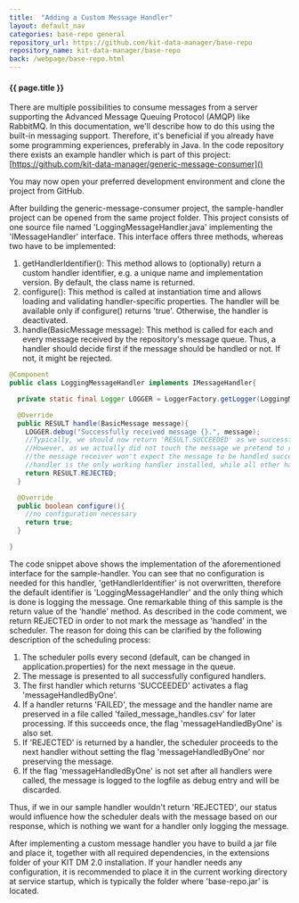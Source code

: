 ```yaml
---
title:  "Adding a Custom Message Handler"
layout: default_nav
categories: base-repo general
repository_url: https://github.com/kit-data-manager/base-repo
repository_name: kit-data-manager/base-repo
back: /webpage/base-repo.html
---
```


#### {{ page.title }}

There are multiple possibilities to consume messages from a server supporting the Advanced Message Queuing Protocol (AMQP) like RabbitMQ. In this documentation, we'll describe how to do this using the built-in messaging support. 
Therefore, it's beneficial if you already have some programming experiences, preferably in Java. 
In the code repository there exists an example handler which is part of this project: [https://github.com/kit-data-manager/generic-message-consumer]()

You may now open your preferred development environment and clone the project from GitHub.

After building the generic-message-consumer project, the sample-handler project can be opened from the same project folder. This project consists of one source file named 'LoggingMessageHandler.java' implementing the 'IMessageHandler' interface. 
This interface offers three methods, whereas two have to be implemented: 

1. getHandlerIdentifier(): This method allows to (optionally) return a custom handler identifier, e.g. a unique name and implementation version. By default, the class name is returned.
2. configure(): This method is called at instantiation time and allows loading and validating handler-specific properties. The handler will be available only if configure() returns 'true'. Otherwise, the handler is deactivated.
3. handle(BasicMessage message): This method is called for each and every message received by the repository's message queue. Thus, a handler should decide first if the message should be handled or not. If not, it might be rejected.

```java
@Component
public class LoggingMessageHandler implements IMessageHandler{

  private static final Logger LOGGER = LoggerFactory.getLogger(LoggingMessageHandler.class);

  @Override
  public RESULT handle(BasicMessage message){
    LOGGER.debug("Successfully received message {}.", message);
	//Typically, we should now return 'RESULT.SUCCEEDED' as we successfully processed the message.
    //However, as we actually did not touch the message we pretend to reject the message. Thus, 
    //the message receiver won't expect the message to be handled successfully if this sample
    //handler is the only working handler installed, while all other handlers are failing.
    return RESULT.REJECTED;
  }

  @Override
  public boolean configure(){
    //no configuration necessary
    return true;
  }

}
```

The code snippet above shows the implementation of the aforementioned interface for the sample-handler. You can see that no configuration is needed for this handler, 'getHandlerIdentifier' is not overwritten, therefore the default identifier
is 'LoggingMessageHandler' and the only thing which is done is logging the message. One remarkable thing of this sample is the return value of the 'handle' method. As described in the code comment, we return REJECTED in order to not mark the 
message as 'handled' in the scheduler. The reason for doing this can be clarified by the following description of the scheduling process:

1. The scheduler polls every second (default, can be changed in application.properties) for the next message in the queue.
2. The message is presented to all successfully configured handlers.
3. The first handler which returns 'SUCCEEDED' activates a flag 'messageHandledByOne'. 
4. If a handler returns 'FAILED', the message and the handler name are preserved in a file called 'failed_message_handles.csv' for later processing. If this succeeds once, the flag 'messageHandledByOne' is also set.
5. If 'REJECTED' is returned by a handler, the scheduler proceeds to the next handler without setting the flag 'messageHandledByOne' nor preserving the message.
6. If the flag 'messageHandledByOne' is not set after all handlers were called, the message is logged to the logfile as debug entry and will be discarded.

Thus, if we in our sample handler wouldn't return 'REJECTED', our status would influence how the scheduler deals with the message based on our response, which is nothing we want for a handler only logging the message.

After implementing a custom message handler you have to build a jar file and place it, together with all required dependencies, in the extensions folder of your KIT DM 2.0 installation. If your handler needs any configuration, 
it is recommended to place it in the current working directory at service startup, which is typically the folder where 'base-repo.jar' is located.